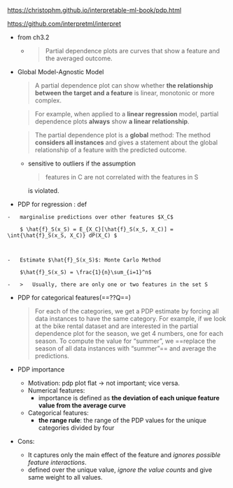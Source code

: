 https://christophm.github.io/interpretable-ml-book/pdp.html

https://github.com/interpretml/interpret

-   from ch3.2 

    -   >   Partial dependence plots are curves that show a feature and the averaged outcome.

-   Global Model-Agnostic Model

    >   A partial dependence plot can show whether **the relationship between the target and a feature** is linear, monotonic or more complex.

    >    For example, when applied to a **linear regression** model, partial dependence plots **always** show **a linear relationship**.

    >   The partial dependence plot is a **global** method: The method **considers all instances** and gives a statement about the global relationship of a feature with the predicted outcome.
    -   sensitive to outliers if the assumption 

        >   features in C are not correlated with the features in S
        
        is violated.

-    PDP for regression : def

    -   marginalise predictions over other features $X_C$

        $ \hat{f}_S(x_S) = E_{X_C}[\hat{f}_S(x_S, X_C)] = \int{\hat{f}_S(x_S, X_C)} dP(X_C) $

        

    -   Estimate $\hat{f}_S(x_S)$: Monte Carlo Method

        $\hat{f}_S(x_S) = \frac{1}{n}\sum_{i=1}^n$

    -   >   Usually, there are only one or two features in the set S

-   PDP for categorical features(==??Q==)

    >   For each of the categories, we get a PDP estimate by forcing all data instances to have the same category. For example, if we look at the bike rental dataset and are interested in the partial dependence plot for the season, we get 4 numbers, one for each season. To compute the value for “summer”, we ==replace the season of all data instances with “summer”== and average the predictions.

-   PDP importance
    -   Motivation: pdp plot flat -> not important; vice versa.
    -   Numerical features:
        -   importance is defined as **the deviation of each unique feature value from the average curve**
    -   Categorical features:
        -   **the range rule**: the range of the PDP values for the unique categories divided by four

-   Cons:
    -   It captures only the main effect of the feature and *ignores possible feature interactions*. 
    -   defined over the unique value, *ignore the value counts* and give same weight to all values.


